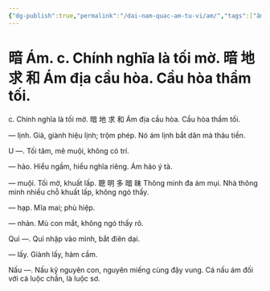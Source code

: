 ```yaml
---
{"dg-publish":true,"permalink":"/dai-nam-quac-am-tu-vi/am/","tags":["âm-tự-vị"],"created":"2025-08-16T13:46:48.229+07:00"}
---
```


# 暗 Ám. c. Chính nghĩa là tối mờ. 暗 地 求 和 Ám địa cầu hòa. Cầu hòa thầm tối.

c. Chính nghĩa là tối mờ. 暗 地 求 和 Ám địa cầu hòa. Cầu hòa thầm tối.


— lịnh. Giả, giành hiệu lịnh; trộm phép. Nó ám lịnh bắt dân mà thâu tiền.

U —. Tối tăm, mê muội, không có trí.

— hảo. Hiểu ngầm, hiểu nghĩa riêng. Ám hảo ý tà.

— muội. Tối mờ, khuất lấp. 聰 明 多 暗 昧 Thông minh đa ám mụi. Nhà thông minh nhiều chỗ khuất lấp, không ngó thấy.

— hạp. Mĩa mai; phù hiệp.

— nhản. Mù con mắt, không ngó thấy rõ.

Quỉ —. Quỉ nhập vào mình, bắt điên dại.

— lấy. Giành lấy, hảm cầm.

Nấu —. Nấu kỹ nguyên con, nguyên miếng cùng đậy vung. Cá nấu ám đối với cá luộc chần, là luộc sơ.